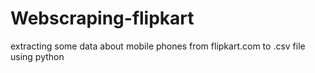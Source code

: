 # Webscraping-flipkart
extracting some data about mobile phones from flipkart.com to .csv file using python

